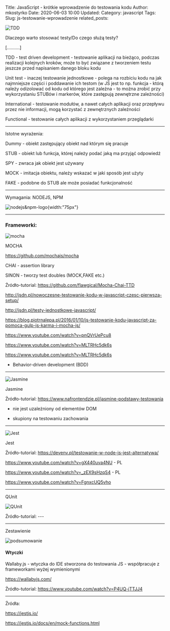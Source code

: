 Title: JavaScript - krótkie wprowadzenie do testowania kodu
Author: mkostyrko
Date: 2020-06-03 10:00
Updated:
Category: javascript
Tags: 
Slug: js-testowanie-wprowadzenie
related_posts: 


![TDD](https://i.pinimg.com/originals/6a/74/6c/6a746c70228203d1cbd8835bf63840b1.jpg)

Dlaczego warto stosować testy/Do czego służą testy?

[..........]

TDD - test driven development - testowanie aplikacji na bieżąco, podczas realizacji kolejnych kroków, może to być związane z tworzeniem testu jeszcze przed napisaniem danego bloku kodu

Unit test - inaczej testowanie jednostkowe - polega na rozbiciu kodu na jak najmniejsze części i poddawanie ich testom (w JS jest to np. funkcja - którą należy odizolować od kodu od którego jest zależna - to można zrobić przy wykorzystaniu STUBów i markerów, które zastępują zewnętrzne zależności)

International - testowanie modułów, a nawet całych aplikacji oraz przepływu przez nie informacji, mogą korzystać z zewnętrznych zależności

Functional - testowanie całych aplikacji z wykorzystaniem przeglądarki

---

Istotne wyrażenia:


Dummy - obiekt zastępujący obiekt nad którym się pracuje

STUB - obiekt lub funkcja, której należy podać jaką ma przyjąć odpowiedź

SPY - zwraca jak obiekt jest używany

MOCK - imitacja obiektu, należy wskazać w jaki sposób jest użyty

FAKE - podobne do STUB ale może posiadać funkcjonalność

---

Wymagania: NODEJS, NPM

![nodejs&npm-logo](https://miro.medium.com/max/1400/1*hj-_anuWthYZs0x22hE9lA.png){width:"75px"}

---

### Frameworki: 

![mocha](https://camo.githubusercontent.com/af4bf83ab2ca125346740f9961345a24ec43b3a9/68747470733a2f2f636c6475702e636f6d2f78465646784f696f41552e737667)

MOCHA

https://github.com/mochajs/mocha

CHAI - assertion library

SINON - tworzy test doubles (MOCK,FAKE etc.)


Źródło-tutorial: https://github.com/flawgical/Mocha-Chai-TTD

http://jsdn.pl/nowoczesne-testowanie-kodu-w-javascript-czesc-pierwsza-setup/

http://jsdn.pl/testy-jednostkowe-javascript/

https://blog.piotrnalepa.pl/2016/01/10/js-testowanie-kodu-javascript-za-pomoca-gulp-js-karma-i-mocha-js/

https://www.youtube.com/watch?v=pnQVrUePcu8

https://www.youtube.com/watch?v=MLTRHc5dk6s

https://www.youtube.com/watch?v=MLTRHc5dk6s

- Behavior-driven development (BDD)

---

![Jasmine](https://www.nafrontendzie.pl/assets/images/jasmine_small.png)

Jasmine

Źródło-tutorial: https://www.nafrontendzie.pl/jasmine-podstawy-testowania

- nie jest uzależniony od elementów DOM 

- skupiony na testowaniu zachowania

---

![Jest](https://miro.medium.com/max/956/1*Ov3_LfV1tNqb0PMioxvpaw.png)

Jest

Źródło-tutorial: https://devenv.pl/testowanie-w-node-js-jest-alternatywa/

https://www.youtube.com/watch?v=gX440uva4NU - PL

https://www.youtube.com/watch?v=_zEX9sHzqS4 - PL

https://www.youtube.com/watch?v=FgnxcUQ5vho



---

QUnit

![QUnit](https://www.nafrontendzie.pl/assets/images/qunit.png)

Źródło-tutorial: ---


---

Zestawienie

![podsumowanie](https://3fxtqy18kygf3on3bu39kh93-wpengine.netdna-ssl.com/wp-content/uploads/2019/10/TOP-5-JS-700x1513.png)

#### Wtyczki

Wallaby.js - wtyczka do IDE stworzona do testowania JS - współpracuje z frameworkami wyżej wymienionymi

https://wallabyjs.com/

Źródło-tutorial: https://www.youtube.com/watch?v=P4UQ-jTTJJ4



---

Źródła:


https://jestjs.io/


https://jestjs.io/docs/en/mock-functions.html



